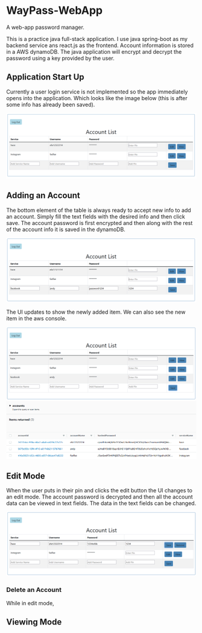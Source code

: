 # WayPass-WebApp

A web-app password manager.

This is a practice java full-stack application. I use java spring-boot as my backend service ans react.js as the frontend. Account information is stored in a AWS dynamoDB. The java application will encrypt and decrypt the password using a key provided by the user.

## Application Start Up
Currently a user login service is not implemented so the app immediately opens into the application. Which looks like the image below (this is after some info has already been saved).

![alt text](https://github.com/andycobson/WayPass-WebApp/blob/master/github-readme-images/first_open.PNG?raw=true)

## Adding an Account
The bottom element of the table is always ready to accept new info to add an account. Simply fill the text fields with the desired info and then click save. The account password is first encrypted and then along with the rest of the account info it is saved in the dynamoDB.

![alt text](https://github.com/andycobson/WayPass-WebApp/blob/master/github-readme-images/add_account_fields.PNG?raw=true)

The UI updates to show the newly added item. We can also see the new item in the aws console.

![alt text](https://github.com/andycobson/WayPass-WebApp/blob/master/github-readme-images/newly_added_item.PNG?raw=true)
![alt text](https://github.com/andycobson/WayPass-WebApp/blob/master/github-readme-images/aws_updated_items.PNG?raw=true)


## Edit Mode
When the user puts in their pin and clicks the edit button the UI changes to an edit mode. The account password is decrypted and then all the account data can be viewed in text fields. The data in the text fields can be changed.

![alt text](https://github.com/andycobson/WayPass-WebApp/blob/master/github-readme-images/pin_inserted_edit_clicked.PNG?raw=true)

### Delete an Account
While in edit mode, 


## Viewing Mode
